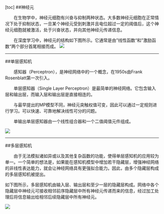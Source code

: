 [toc]
##神经元

&emsp;&emsp;在生物学中，神经元细胞有兴奋与抑制两种状态。大多数神经元细胞在正常情况下处于抑制状态，一旦某个神经元受到刺激并且电位超过一定的阈值后，这个神经元细胞就被激活，处于兴奋状态，并向其他神经元传递信息。

&emsp;&emsp;在深度学习中，神经元的结构如下图所示。它通常是由”线性函数“和”激励函数“两个部分首尾相接而成。
<img src="https://img-blog.csdnimg.cn/20200911193437357.png?x-oss-process=image/watermark,type_ZmFuZ3poZW5naGVpdGk,shadow_10,text_aHR0cHM6Ly9ibG9nLmNzZG4ubmV0L2R1YW5lcmR1YW4=,size_16,color_FFFFFF,t_70">

---
##单层感知机

&emsp;&emsp;感知器（Perceptron），是神经网络中的一个概念，在1950s由Frank Rosenblatt第一次引入。

&emsp;&emsp;单层感知器（Single Layer Perceptron）是最简单的神经网络。它包含输入层和输出层，而输入层和输出层是直接相连的。

&emsp;&emsp;与最早提出的MP模型不同，神经元突触权值可变，因此可以通过一定规则进行学习。可以快速、可靠地解决线性可分的问题。

&emsp;&emsp;单输出单层感知器由一个线性组合器和一个二值阈值元件组成。

<img src="https://upload-images.jianshu.io/upload_images/11345863-4feca33b55dd2350.png?imageMogr2/auto-orient/strip|imageView2/2/w/397">

---
##多层感知机

&emsp;&emsp;由于无法模拟诸如异或以及其他复杂函数的功能，使得单层感知机的应用较为单一。一个简单的想法是，如果能在感知机模型中增加若干隐藏层，增强神经网络的非线性表达能力，就会让神经网络具有更强拟合能力。因此，由多个隐藏层构成的多层感知机被提出。

如下图所示，多层感知机由输入层、输出层和至少一层的隐藏层构成。网络中各个隐藏层中神经元可接收相邻前序隐藏层中所有神经元传递而来的信息，经过加工处理后将信息输出给相邻后续隐藏层中所有神经元。

<img src="https://paddlepedia.readthedocs.io/en/latest/_images/multi_perceptron.png">